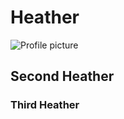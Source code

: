 # Heather
![Profile picture](https://media.licdn.com/dms/image/C4D03AQECtfGDhmhbNQ/profile-displayphoto-shrink_800_800/0/1516587672150?e=1684368000&v=beta&t=HYAc9r4bS7mrCN5BLhNfcduD2BncHiLMXcke1Hr86XA)
## Second Heather
### Third Heather

